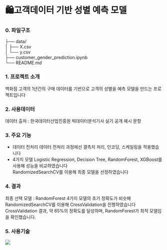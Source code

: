 # 🛍️고객데이터 기반 성별 예측 모델

### 0. 파일구조<br>
├── data/<br>
│   ├── X.csv<br>
│   └── y.csv<br>
├── customer_gender_prediction.ipynb<br>
└── README.md

### 1. 프로젝트 소개
백화점 고객의 1년간의 구매 데이터를 기반으로 고객의 성별을 예측 모델을 만드는 프로젝트입니다

### 2. 사용데이터
데이터 출처 : 한국데이터산업진흥원 빅데이터분석기사 실기 공개 예시 문항

### 3. 주요 기능
   - 데이터 전처리
     데이터 전처리 과정에선 결측치 처리, 인코딩, 스케일링을 적용했습니다
   - 4가지 모델
     Logistic Regression, Decision Tree, RandomForest, XGBoost를 사용해 성능을 비교하였습니다<br>
     RandomizedSearchCV를 이용해 최종 모델을 선정하였습니다

### 4. 결과
   최종 선택 모델 : RandomForest
   4가지 모델의 초기 정확도가 비슷해 RandomizedSearchCV를 이용해 CrossValidation을 진행하였습니다<br>
   CrossValidation 결과, 약  65%의 정확도를 달성하며, RandomForest가 최적 모델임을
   확인했습니다.

### 5. 사용기술
<p align="left">
<img src="https://img.shields.io/badge/Python-3776AB?style=for-the-badge&logo=python&logoColor=white" />
</p>

